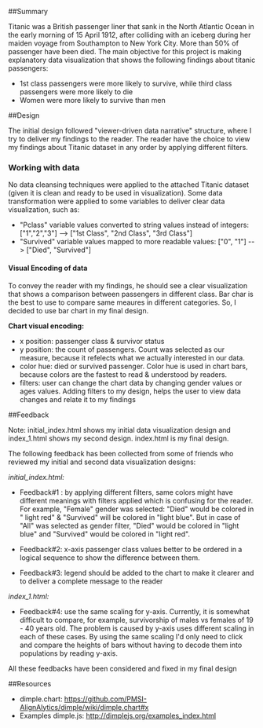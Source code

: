 
##Summary 

Titanic was a British passenger liner that sank in the North Atlantic Ocean in the early morning of 15 April 1912, after colliding with an iceberg during her maiden voyage from Southampton to New York City. More than 50% of passenger have been died. 
The main objective for this project is making explanatory data visualization that shows the following findings about titanic passengers:

- 1st class passengers were more likely to survive, while third class passengers were more likely to die
- Women were more likely to survive than men

##Design 

The initial design followed "viewer-driven data narrative" structure, where I try to deliver my findings to the reader. The reader have the choice to view my findings about Titanic dataset in any order by applying different filters.

### Working with data

No data cleansing techniques were applied to the attached Titanic dataset (given it is clean and ready to be used in visualization). Some data transformation were applied to some variables to deliver clear data visualization, such as:

- "Pclass" variable values converted to string values instead of integers: ["1","2","3"] --> ["1st Class", "2nd Class", "3rd Class"]
- "Survived" variable values mapped to more readable values: ["0", "1"] --> ["Died", "Survived"]

#### Visual Encoding of data

To convey the reader with my findings, he should see a clear visualization that shows a comparison between passengers in different class. Bar char is the best to use to compare same meaures in different categories. So, I decided to use bar chart in my final design.

<b>Chart visual encoding: </b>

- x position: passenger class & survivor status
- y position: the count of passengers. Count was selected as our measure, because it refelects what we actually interested in our data. 
- color hue: died or survived passenger. Color hue is used in chart bars, because colors are the fastest to read & understood by readers.
- filters: user can change the chart data by changing gender values or ages values. Adding filters to my design, helps the user to view data changes and relate it to my findings


##Feedback 

Note: initial_index.html shows my initial data visualization design and index_1.html shows my second design. index.html is my final design.

The following feedback has been collected from some of friends who reviewed my initial and second data visualization designs: 

*initial_index.html:*

- Feedback#1 : by applying different filters, same colors might have different meanings with filters applied which is confusing for the reader. For example, "Female" gender was selected: "Died" would be colored in " light red" & "Survived" will be colored in "light blue". But in case of "All" was selected as gender filter, "Died" would be colored in "light blue" and "Survived" would be colored in "light red".

- Feedback#2: x-axis passenger class values better to be ordered in a logical sequence to show the difference between them.

- Feedback#3: legend should be added to the chart to make it clearer and to deliver a complete message to the reader

*index_1.html:*

- Feedback#4: use the same scaling for y-axis. Currently, it is somewhat difficult to compare, for example, survivorship of males vs females of 19 - 40 years old. The problem is caused by y-axis uses different scaling in each of these cases. By using the same scaling I'd only need to click and compare the heights of bars without having to decode them into populations by reading y-axis.


All these feedbacks have been considered and fixed in my final design

##Resources 

- dimple.chart: https://github.com/PMSI-AlignAlytics/dimple/wiki/dimple.chart#x
- Examples dimple.js: http://dimplejs.org/examples_index.html
